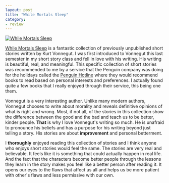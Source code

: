 ```yaml
---
layout: post
title: "While Mortals Sleep"
category:
- review
---
```


[![While Mortals Sleep](http://www.whynotarhino.com/images/posts/while-mortals-sleep/header.png)](http://www.amazon.com/gp/product/0385343744/ref=as_li_qf_sp_asin_il_tl?ie=UTF8&camp=1789&creative=9325&creativeASIN=0385343744&linkCode=as2&tag=stephmilla-20&linkId=VWRT2C4P2SCGHQQT)

[While Mortals Sleep](http://www.amazon.com/gp/product/0385343744/ref=as_li_qf_sp_asin_il_tl?ie=UTF8&camp=1789&creative=9325&creativeASIN=0385343744&linkCode=as2&tag=stephmilla-20&linkId=VWRT2C4P2SCGHQQT) is a fantastic collection of previously unpublished short stories written by Kurt Vonnegut. I was first introduced to Vonnegut this last semester in my short story class and fell in love with his writing. His writing is beautiful, real, and meaningful. This specific collection of short stories was recommended to me by a service that the Penguin company was doing for the holidays called the [Penguin Hotline](http://www.penguin.com/penguinhotline/) where they would recommend books to read based on personal interests and preferences. I actually found quite a few books that I really enjoyed through their service, this being one them. 

Vonnegut is a very interesting author. Unlike many modern authors, Vonnegut chooses to write about morality and reveals definitive opinions of what is right and wrong. Most, if not all, of the stories in this collection show the difference between the good and the bad and teach us to be better, kinder people. **That** is why I love Vonnegut's writing so much. He is unafraid to pronounce his beliefs and has a purpose for his writing beyond just telling a story. His stories are about **improvement** and personal betterment. 

I **thoroughly** enjoyed reading this collection of stories and I think anyone who enjoys short stories would feel the same. The stories are very real and believable. It feels like it is something that could actually happen in real life. And the fact that the characters become better people through the lessons they learn in the story makes you feel like a better person after reading it. It opens our eyes to the flaws that affect us all and helps us be more patient with other's flaws and less permissive with our own.








